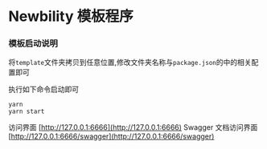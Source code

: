 # Newbility 模板程序

### 模板启动说明

将`template`文件夹拷贝到任意位置,修改文件夹名称与`package.json`的中的相关配置即可

执行如下命令启动即可

```
yarn
yarn start
```

访问界面 [http://127.0.0.1:6666](http://127.0.0.1:6666)
Swagger 文档访问界面 [http://127.0.0.1:6666/swagger](http://127.0.0.1:6666/swagger)

